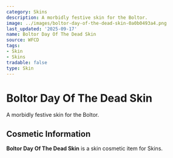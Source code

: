 ```yaml
---
category: Skins
description: A morbidly festive skin for the Boltor.
image: ../images/boltor-day-of-the-dead-skin-0a0b0493a4.png
last_updated: '2025-09-17'
name: Boltor Day Of The Dead Skin
source: WFCD
tags:
- Skin
- Skins
tradable: false
type: Skin
---
```


# Boltor Day Of The Dead Skin

A morbidly festive skin for the Boltor.

## Cosmetic Information

**Boltor Day Of The Dead Skin** is a skin cosmetic item for Skins.

